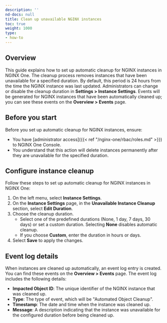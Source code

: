 ```yaml
---
description: ''
nd-docs: null
title: Clean up unavailable NGINX instances
toc: true
weight: 1000
type:
- how-to
---
```


## Overview

This guide explains how to set up automatic cleanup for NGINX instances in NGINX One. The cleanup process removes instances that have been unavailable for a specified duration. By default, this period is 24 hours from the time the NGINX instance was last updated. Administrators can change or disable the cleanup duration in **Settings > Instance Settings**. Events will be generated for NGINX instances that have been automatically cleaned up; you can see these events on the **Overview > Events** page.

## Before you start

Before you set up automatic cleanup for NGINX instances, ensure:

- You have [administrator access]({{< ref "/nginx-one/rbac/roles.md" >}}) to NGINX One Console.
- You understand that this action will delete instances permanently after they are unavailable for the specified duration.

## Configure instance cleanup

Follow these steps to set up automatic cleanup for NGINX instances in NGINX One:

1. On the left menu, select **Instance Settings**.
1. On the **Instance Settings** page, in the **Unavailable Instance Cleanup** section, select **Edit Duration**.
1. Choose the cleanup duration.
   - Select one of the predefined durations (None, 1 day, 7 days, 30 days) or set a custom duration. Selecting **None** disables automatic cleanup.
   - If you choose **Custom**, enter the duration in hours or days.
1. Select **Save** to apply the changes.

## Event log details

When instances are cleaned up automatically, an event log entry is created. You can find these events on the **Overview > Events** page. The event log includes the following details:

- **Impacted Object ID**: The unique identifier of the NGINX instance that was cleaned up.
- **Type**: The type of event, which will be "Automated Object Cleanup".
- **Timestamp**: The date and time when the instance was cleaned up.
- **Message**: A description indicating that the instance was unavailable for the configured duration before being cleaned up.
